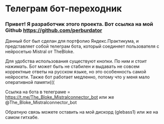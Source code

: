 # Телеграм бот-переходник

### Привет! Я разработчик этого проекта. Вот ссылка на мой Github https://github.com/perburdator

Данный бот был сделан для портфолио Яндекс.Практикума, и представляет собой телеграм бота, 
который соединяет пользователя с нейросетью Mistral от TheBloke.

Для удобства использования существуют кнопки. По ним и стоит нажимать.
Бот может быть не стабилен и выдавать не совсем корректные ответы на русском языке, но 
это особенность самой нейросети. Также бот работает медленно, потому что у меня мало оперативной памяти(((

Ссылка на бота в телеграме = https://t.me/The_Bloke_Mistralconnector_bot или же @The_Bloke_Mistralconnector_bot

Обратную связь можете оставить на мой дискорд (glebass1) или же на самом гитхабе.
